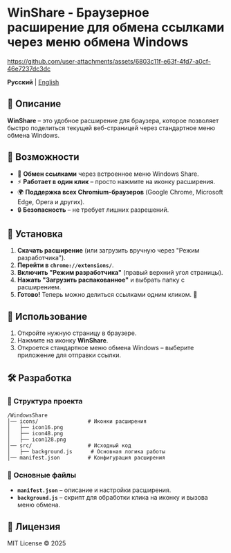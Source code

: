 # WinShare - Браузерное расширение для обмена ссылками через меню обмена Windows  

https://github.com/user-attachments/assets/6803c11f-e63f-4fd7-a0cf-46e7237dc3dc

**Русский** | [English](README.md)

## 📌 Описание
**WinShare** – это удобное расширение для браузера, которое позволяет быстро поделиться текущей веб-страницей через стандартное меню обмена Windows.

## 🚀 Возможности
- 📎 **Обмен ссылками** через встроенное меню Windows Share.
- ⚡ **Работает в один клик** – просто нажмите на иконку расширения.
- 🌍 **Поддержка всех Chromium-браузеров** (Google Chrome, Microsoft Edge, Opera и других).
- 🔒 **Безопасность** – не требует лишних разрешений.

## 🔧 Установка
1. **Скачать расширение** (или загрузить вручную через "Режим разработчика").
2. **Перейти в `chrome://extensions/`**.
3. **Включить "Режим разработчика"** (правый верхний угол страницы).
4. **Нажать "Загрузить распакованное"** и выбрать папку с расширением.
5. **Готово!** Теперь можно делиться ссылками одним кликом. 🎉

## 🎯 Использование
1. Откройте нужную страницу в браузере.
2. Нажмите на иконку **WinShare**.
3. Откроется стандартное меню обмена Windows – выберите приложение для отправки ссылки.

## 🛠 Разработка
### 📂 Структура проекта
```
/WindowsShare
│── icons/                # Иконки расширения
│   ├── icon16.png
│   ├── icon48.png
│   ├── icon128.png
│── src/                  # Исходный код
│   ├── background.js      # Основная логика работы
│── manifest.json         # Конфигурация расширения
```
### 🔑 Основные файлы
- **`manifest.json`** – описание и настройки расширения.
- **`background.js`** – скрипт для обработки клика на иконку и вызова меню обмена.

## 📝 Лицензия
MIT License © 2025
